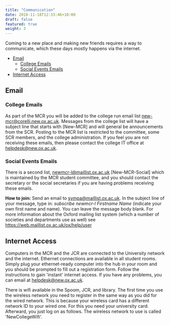 ```yaml
---
title: "Communication"
date: 2018-11-18T12:33:46+10:00
draft: false
featured: true
weight: 3
---
```


Coming to a new place and making new friends requires a way to communicate, which these days mostly happens via the internet. 

- [Email](#email)
  - [College Emails](#college-emails)
  - [Social Events Emails](#social-events-emails)
- [Internet Access](#internet-access)
 
## Email

### College Emails
As part of the MCR you will be added to the college run email list new-mcr@corelli.new.ox.ac.uk. Messages from the college list will have a subject line that starts with [New-MCR] and will general be announcements from the SCR. Posting to the MCR list is restricted to the committee, some SCR members, and the college administration. If you feel you are not receiving these emails, then please contact the college IT office at [helpdesk@new.ox.ac.uk](mailto:helpdesk@new.ox.ac.uk). 

### Social Events Emails
There is a second list, newmcr-l@maillist.ox.ac.uk [New-MCR-Social] which is maintained by the MCR student committee, and you should contact the secretary or the social secretaries if you are having problems receiving these emails. 

__How to join:__ Send an email to [sympa@maillist.ox.ac.uk](mailto:sympa@maillist.ox.ac.uk).
In the subject line of your message, type in: _subscribe newmcr-l Firstname Name_ (indicate your own first name and name). You can leave the message body blank.
For more information about the Oxford mailing list system (which a number of societies and departments use as well) see https://web.maillist.ox.ac.uk/ox/help/user


## Internet Access

Computers in the MCR and the JCR are connected to the University network and the internet. Ethernet connections are available in all student rooms. Simply plug your ethernet-ready computer into the hub in your room and you should be prompted to fill out a registration form. Follow the instructions to gain 'instant' internet access. If you have any problems, you can email at [helpdesk@new.ox.ac.uk](mailto:helpdesk@new.ox.ac.uk).

There is wifi available in the Spoom, JCR, and library. The first time you use the wireless network you need to register in the same way as you did for the wired network. This is because your wireless card has a different network ID to your wired one. For this you need your university card. Afterward, you just log on as follows. The wireless network to use is called 'NewCollegeWifi'.